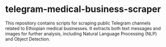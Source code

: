 # telegram-medical-business-scraper
This repository contains scripts for scraping public Telegram channels related to Ethiopian medical businesses. It extracts both text messages and images for further analysis, including Natural Language Processing (NLP) and Object Detection.
